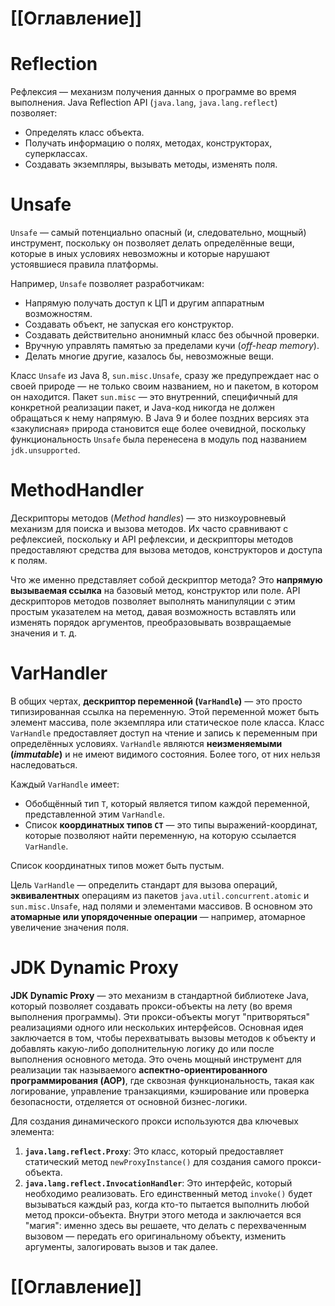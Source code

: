 # [[Оглавление]]

# Reflection

Рефлексия — механизм получения данных о программе во время выполнения. Java Reflection API (`java.lang`, `java.lang.reflect`) позволяет: 
- Определять класс объекта. 
- Получать информацию о полях, методах, конструкторах, суперклассах. 
- Создавать экземпляры, вызывать методы, изменять поля.
# Unsafe

`Unsafe` — самый потенциально опасный (и, следовательно, мощный) инструмент, поскольку он позволяет делать определённые вещи, которые в иных условиях невозможны и которые нарушают устоявшиеся правила платформы.

Например, `Unsafe` позволяет разработчикам:
- Напрямую получать доступ к ЦП и другим аппаратным возможностям.
- Создавать объект, не запуская его конструктор.
- Создавать действительно анонимный класс без обычной проверки.
- Вручную управлять памятью за пределами кучи (_off-heap memory_).
- Делать многие другие, казалось бы, невозможные вещи.

Класс `Unsafe` из Java 8, `sun.misc.Unsafe`, сразу же предупреждает нас о своей природе — не только своим названием, но и пакетом, в котором он находится. Пакет `sun.misc` — это внутренний, специфичный для конкретной реализации пакет, и Java-код никогда не должен обращаться к нему напрямую. В Java 9 и более поздних версиях эта «закулисная» природа становится еще более очевидной, поскольку функциональность `Unsafe` была перенесена в модуль под названием `jdk.unsupported`.
# MethodHandler

Дескрипторы методов (_Method handles_) — это низкоуровневый механизм для поиска и вызова методов. Их часто сравнивают с рефлексией, поскольку и API рефлексии, и дескрипторы методов предоставляют средства для вызова методов, конструкторов и доступа к полям.

Что же именно представляет собой дескриптор метода? Это **напрямую вызываемая ссылка** на базовый метод, конструктор или поле. API дескрипторов методов позволяет выполнять манипуляции с этим простым указателем на метод, давая возможность вставлять или изменять порядок аргументов, преобразовывать возвращаемые значения и т. д.
# VarHandler

В общих чертах, **дескриптор переменной (`VarHandle`)** — это просто типизированная ссылка на переменную. Этой переменной может быть элемент массива, поле экземпляра или статическое поле класса. Класс `VarHandle` предоставляет доступ на чтение и запись к переменным при определённых условиях.
`VarHandle` являются **неизменяемыми (_immutable_)** и не имеют видимого состояния. Более того, от них нельзя наследоваться.

Каждый `VarHandle` имеет:

- Обобщённый тип `T`, который является типом каждой переменной, представленной этим `VarHandle`.
- Список **координатных типов `CT`** — это типы выражений-координат, которые позволяют найти переменную, на которую ссылается `VarHandle`.

Список координатных типов может быть пустым.

Цель `VarHandle` — определить стандарт для вызова операций, **эквивалентных** операциям из пакетов `java.util.concurrent.atomic` и `sun.misc.Unsafe`, над полями и элементами массивов.
В основном это **атомарные или упорядоченные операции** — например, атомарное увеличение значения поля.

# JDK Dynamic Proxy

**JDK Dynamic Proxy** — это механизм в стандартной библиотеке Java, который позволяет создавать прокси-объекты на лету (во время выполнения программы). Эти прокси-объекты могут "притворяться" реализациями одного или нескольких интерфейсов. Основная идея заключается в том, чтобы перехватывать вызовы методов к объекту и добавлять какую-либо дополнительную логику до или после выполнения основного метода. Это очень мощный инструмент для реализации так называемого **аспектно-ориентированного программирования (AOP)**, где сквозная функциональность, такая как логирование, управление транзакциями, кэширование или проверка безопасности, отделяется от основной бизнес-логики.

Для создания динамического прокси используются два ключевых элемента:
1. **`java.lang.reflect.Proxy`**: Это класс, который предоставляет статический метод `newProxyInstance()` для создания самого прокси-объекта.
2. **`java.lang.reflect.InvocationHandler`**: Это интерфейс, который необходимо реализовать. Его единственный метод `invoke()` будет вызываться каждый раз, когда кто-то пытается выполнить любой метод прокси-объекта. Внутри этого метода и заключается вся "магия": именно здесь вы решаете, что делать с перехваченным вызовом — передать его оригинальному объекту, изменить аргументы, залогировать вызов и так далее.
# [[Оглавление]]